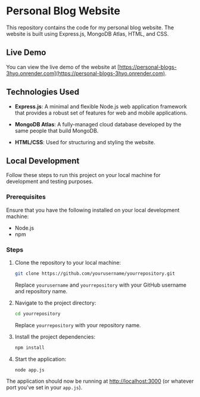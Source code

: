 # Personal Blog Website

This repository contains the code for my personal blog website. The website is built using Express.js, MongoDB Atlas, HTML, and CSS.

## Live Demo

You can view the live demo of the website at [https://personal-blogs-3hyo.onrender.com](https://personal-blogs-3hyo.onrender.com).

## Technologies Used

- **Express.js**: A minimal and flexible Node.js web application framework that provides a robust set of features for web and mobile applications.

- **MongoDB Atlas**: A fully-managed cloud database developed by the same people that build MongoDB.

- **HTML/CSS**: Used for structuring and styling the website.

## Local Development

Follow these steps to run this project on your local machine for development and testing purposes.

### Prerequisites

Ensure that you have the following installed on your local development machine:

- Node.js
- npm

### Steps

1. Clone the repository to your local machine:

    ```bash
    git clone https://github.com/yourusername/yourrepository.git
    ```

    Replace `yourusername` and `yourrepository` with your GitHub username and repository name.

2. Navigate to the project directory:

    ```bash
    cd yourrepository
    ```

    Replace `yourrepository` with your repository name.

3. Install the project dependencies:

    ```bash
    npm install
    ```

4. Start the application:

    ```bash
    node app.js
    ```

The application should now be running at [http://localhost:3000](http://localhost:3000) (or whatever port you've set in your `app.js`).

